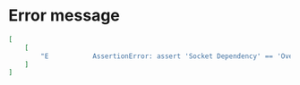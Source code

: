 # Error message

```json
[
    [
        "E           AssertionError: assert 'Socket Dependency' == 'Override'\nE             - Override\nE             + Socket Dependency"
    ]
]
```
